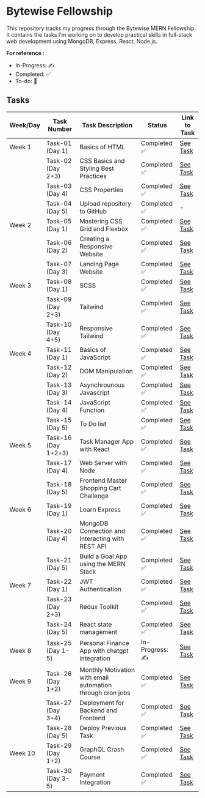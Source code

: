 
# Bytewise Fellowship

This repository tracks my progress through the Bytewise MERN Fellowship. It contains the tasks I'm working on to develop practical skills in full-stack web development using MongoDB, Express, React, Node.js.

**For reference :**
- In-Progress: ✍️
- Completed: ✅
- To-do: 📝

## Tasks
| Week/Day | Task Number | Task Description | Status | Link to Task |
|---|---|---|---|---|
| Week 1  |Task-01 (Day 1) |  Basics of HTML | Completed ✅ | [See Task](https://github.com/idkzeynav/Bytewise-MERN/tree/master/Week-01/Task1-HTML) |
|         |Task-02 (Day 2+3) |  CSS Basics and Styling Best Practices | Completed ✅  |[See Task](https://github.com/idkzeynav/Bytewise-MERN/tree/master/Week-01/Task2-CSS)|
|         |Task-03 (Day 4)|  CSS Properties | Completed ✅  |[See Task](https://github.com/idkzeynav/Bytewise-MERN/tree/master/Week-01/Task2-CSS)|
|         |Task-04 (Day 5) |  Upload repository to GitHub | Completed ✅ | - |
| Week 2  |Task-05 (Day 1) |  Mastering CSS Grid and Flexbox | Completed ✅  |[See Task](https://github.com/idkzeynav/Bytewise-MERN/tree/master/Week-02/Task-1%20(Grid%2BFlexbox))|
|         |Task-06 (Day 2) |  Creating a Responsive Website | Completed ✅ |[See Task](https://github.com/idkzeynav/Bytewise-MERN/tree/master/Week-02/Task-2%20(Responsiveness))|
|         |Task-07 (Day 3) |  Landing Page Website | Completed ✅ |[See Task](https://github.com/idkzeynav/Bytewise-MERN/tree/master/Week-02/Task-3%20(landing%20page-frontend%20mentor))|
| Week 3  |Task-08 (Day 1) |  SCSS | Completed ✅|[See Task](https://github.com/idkzeynav/Bytewise-MERN/tree/master/Week-03/Task-1-SCSS)|
|         |Task-09 (Day 2+3) |  Tailwind | Completed ✅ |[See Task](https://github.com/idkzeynav/Bytewise-MERN/tree/master/Week-03/Task-2-Tailwind)|
|         |Task-10 (Day 4+5) |  Responsive Tailwind | Completed ✅ |[See Task](https://github.com/idkzeynav/Bytewise-MERN/tree/master/Week-03/Task-3-Responsive-Tailwind/my-react-app)|
| Week 4  |Task-11 (Day 1) | Basics of JavaScript| Completed ✅|[See Task](https://github.com/idkzeynav/Bytewise-MERN/tree/master/Week-04/Task-1-JavaScript%20Basics)|
|         |Task-12 (Day 2) | DOM Manipulation| Completed ✅|[See Task](https://github.com/idkzeynav/Bytewise-MERN/tree/master/Week-04/Task-2-DOM%20manipulation)|
|         |Task-13 (Day 3) | Asynchrounous Javascript| Completed ✅|[See Task](https://github.com/idkzeynav/Bytewise-MERN/tree/master/Week-04/Task-3-Asynchronous-JS)|
|         |Task-14 (Day 4) | JavaScript Function| Completed ✅|[See Task](https://github.com/idkzeynav/Bytewise-MERN/tree/master/Week-04/Task-4-JS-Functions)|
|         |Task-15 (Day 5) | To Do list | Completed ✅|[See Task](https://github.com/idkzeynav/Bytewise-MERN/tree/master/Week-04/Task-5-To-Do-List)|
| Week 5  |Task-16 (Day 1+2+3) |Task Manager App with React| Completed ✅|[See Task](https://github.com/idkzeynav/Bytewise-MERN/tree/master/Week-05/Task-1/react-task-manager)|
|         |Task-17 (Day 4) |Web Server with Node| Completed ✅|[See Task](https://github.com/idkzeynav/Bytewise-MERN/tree/master/Week-05/Task-2/web-server-node)|
|         |Task-18 (Day 5) |Frontend Master Shopping Cart Challenge| Completed ✅|[See Task](https://github.com/idkzeynav/Bytewise-MERN/tree/master/Week-05/Task-3/product-list-with-cart-main/product-list-with-cart-main)|
| Week 6  |Task-19 (Day 1) | Learn Express| Completed ✅|[See Task](https://github.com/idkzeynav/Bytewise-MERN/tree/master/Week-06/Task-1-Express)|
|         |Task-20 (Day 4) | MongoDB Connection and Interacting with REST API| Completed ✅|[See Task](https://github.com/idkzeynav/Bytewise-MERN/tree/master/Week-06/Task-2-MongoDB)|
|         |Task-21 (Day 5) | Build a Goal App using the MERN Stack|Completed ✅|[See Task](https://github.com/idkzeynav/Bytewise-MERN/tree/master/Week-06/task-3-Frontend-Goal-App)|
| Week 7  |Task-22 (Day 1) | JWT Authentication| Completed ✅|[See Task](https://github.com/idkzeynav/Bytewise-MERN/tree/master/Week-07/Task-1-JWT-Auth)|
|         |Task-23 (Day 2+3) | Redux Toolkit| Completed ✅|[See Task](https://github.com/idkzeynav/Bytewise-MERN/tree/master/Week-07/Task-2-Redux-Toolkit)|
|         |Task-24 (Day 5) | React state management| Completed ✅ |[See Task](https://github.com/idkzeynav/Bytewise-MERN/tree/master/Week-07/Task-3-React-State-Management)|
| Week 8  |Task-25 (Day 1-5) | Personal Finance App with chatgpt integration| In-Progress: ✍️ |[See Task](https://github.com/idkzeynav/Bytewise-MERN/tree/master/Week-08)|
| Week 9  |Task-26 (Day 1+2) | Monthly Motivation with email automation through cron jobs| Completed ✅ |[See Task](https://github.com/idkzeynav/Bytewise-MERN/tree/master/Week-09/Task-1-Monthly-Motivation-Cron-Job)|
|         |Task-27 (Day 3+4) | Deployment for Backend and Frontend| Completed ✅ |[See Task](https://fullstack-zeta-two.vercel.app/)|
|         |Task-28 (Day 5) | Deploy Previous Task | Completed ✅ |[See Task](https://full-stack-cart-app.vercel.app/)|
| Week 10 |Task-29 (Day 1+2) | GraphQL Crash Course | Completed ✅ |[See Task](https://github.com/idkzeynav/Bytewise-MERN/tree/master/Week-10/Task-1-GraphQL)|
|         |Task-30 (Day 3-5) | Payment Integration | Completed ✅ |[See Task](https://github.com/idkzeynav/Bytewise-MERN/tree/master/Week-10/Task-2-PaymentIntegration)|
